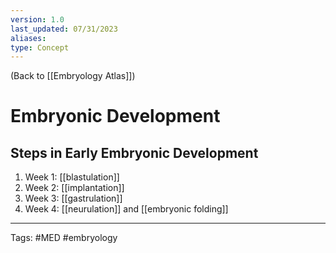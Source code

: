 ```yaml
---
version: 1.0
last_updated: 07/31/2023
aliases: 
type: Concept
---
```


(Back to [[Embryology Atlas]])

# Embryonic Development

## Steps in Early Embryonic Development
1. Week 1: [[blastulation]]
2. Week 2: [[implantation]]
3. Week 3: [[gastrulation]]
4. Week 4: [[neurulation]] and [[embryonic folding]]

---
Tags: #MED #embryology